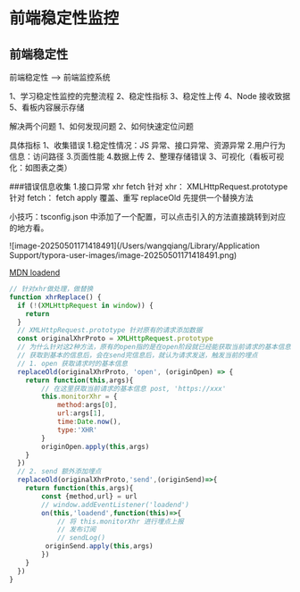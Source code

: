 # 前端稳定性监控

## 前端稳定性

前端稳定性 --> 前端监控系统

1、学习稳定性监控的完整流程
2、稳定性指标
3、稳定性上传
4、Node 接收致据
5、看板内容展示存储

解决两个问题
1、如何发现问题
2、如何快速定位问题

具体指标
1、收集错误 1.稳定性情况：JS 异常、接口异常、资源异常 2.用户行为信息：访问路径 3.页面性能 4.数据上传
2、整理存储错误
3、可视化（看板可视化：如图表之类）

###错误信息收集 1.接口异常
xhr fetch
针对 xhr： XMLHttpRequest.prototype
针对 fetch： fetch apply 覆盖、重写
replaceOld 先提供一个替换方法

小技巧：tsconfig.json 中添加了一个配置，可以点击引入的方法直接跳转到对应的地方看。

![image-20250501171418491](/Users/wangqiang/Library/Application Support/typora-user-images/image-20250501171418491.png)

[MDN loadend](https://developer.mozilla.org/zh-CN/docs/Web/API/XMLHttpRequest/loadend_event)

```js
// 针对xhr做处理，做替换
function xhrReplace() {
  if (!(XMLHttpRequest in window)) {
    return
  }
  // XMLHttpRequest.prototype 针对原有的请求添加数据
  const originalXhrProto = XMLHttpRequest.prototype
  // 为什么针对这2种方法，原有的open指的是在open阶段就已经能获取当前请求的基本信息，监听我们请求的基本信息
  // 获取到基本的信息后，会在send完信息后，就认为请求发送，触发当前的埋点
  // 1. open 获取请求时的基本信息
  replaceOld(originalXhrProto, 'open', (originOpen) => {
    return function(this,args){
        // 在这里获取当前请求的基本信息 post, 'https://xxx'
        this.monitorXhr = {
            method:args[0],
            url:args[1],
            time:Date.now(),
            type:'XHR'
        }
        originOpen.apply(this,args)
    }
  })
  // 2. send 额外添加埋点
  replaceOld(originalXhrProto,'send',(originSend)=>{
    return function(this,args){
        const {method,url} = url
        // window.addEventListener('loadend')
        on(this,'loadend',function(this)=>{
            // 将 this.monitorXhr 进行埋点上报
            // 发布订阅
            // sendLog() 
         originSend.apply(this,args)
        })
    }
  })
}
```
